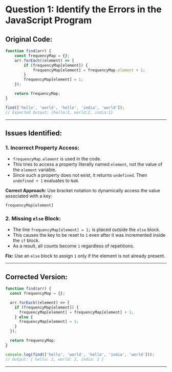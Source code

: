 # Question 1: Identify the Errors in the JavaScript Program

## Original Code:
```javascript
function find(arr) {
    const frequencyMap = {};
    arr.forEach((element) => {
        if (frequencyMap[element]) {
            frequencyMap[element] = frequencyMap.element + 1;
        }
        frequencyMap[element] = 1;
    });

    return frequencyMap;
}

find(['hello', 'world', 'hello', 'india', 'world']);
// Expected Output: {hello:2, world:2, india:1}
```

---

## Issues Identified:

### 1. Incorrect Property Access:
- `frequencyMap.element` is used in the code.
- This tries to access a property literally named `element`, not the value of the `element` variable.
- Since such a property does not exist, it returns `undefined`. Then `undefined + 1` evaluates to `NaN`.

**Correct Approach:**
Use bracket notation to dynamically access the value associated with a key:
```javascript
frequencyMap[element]
```

### 2. Missing `else` Block:
- The line `frequencyMap[element] = 1;` is placed outside the `else` block.
- This causes the key to be reset to `1` even after it was incremented inside the `if` block.
- As a result, all counts become `1` regardless of repetitions.

**Fix:**
Use an `else` block to assign `1` only if the element is not already present.

---

## Corrected Version:
```javascript
function find(arr) {
  const frequencyMap = {};

  arr.forEach((element) => {
    if (frequencyMap[element]) {
      frequencyMap[element] = frequencyMap[element] + 1;
    } else {
      frequencyMap[element] = 1;
    }
  });

  return frequencyMap;
}

console.log(find(['hello', 'world', 'hello', 'india', 'world']));
// Output: { hello: 2, world: 2, india: 1 }
```

---

